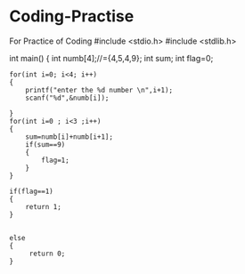 # Coding-Practise
For Practice of Coding
#include <stdio.h>
#include <stdlib.h>

int main()
{
    int numb[4];//={4,5,4,9};
    int sum;
    int flag=0;

    for(int i=0; i<4; i++)
    {
        printf("enter the %d number \n",i+1);
        scanf("%d",&numb[i]);

    }
    for(int i=0 ; i<3 ;i++)
    {
        sum=numb[i]+numb[i+1];
        if(sum==9)
        {
            flag=1;
        }
    }

    if(flag==1)
    {
        return 1;
    }


    else
    {
         return 0;
    }

